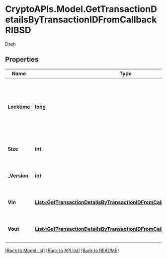 # CryptoAPIs.Model.GetTransactionDetailsByTransactionIDFromCallbackRIBSD
Dash

## Properties

Name | Type | Description | Notes
------------ | ------------- | ------------- | -------------
**Locktime** | **long** | Represents the time at which a particular transaction can be added to the blockchain. | 
**Size** | **int** | Represents the total size of this transaction. | 
**_Version** | **int** | Represents transaction version number. | 
**Vin** | [**List&lt;GetTransactionDetailsByTransactionIDFromCallbackRIBSDVinInner&gt;**](GetTransactionDetailsByTransactionIDFromCallbackRIBSDVinInner.md) | Represents the transaction inputs. | 
**Vout** | [**List&lt;GetTransactionDetailsByTransactionIDFromCallbackRIBSDVoutInner&gt;**](GetTransactionDetailsByTransactionIDFromCallbackRIBSDVoutInner.md) | Represents the transaction outputs. | 

[[Back to Model list]](../README.md#documentation-for-models) [[Back to API list]](../README.md#documentation-for-api-endpoints) [[Back to README]](../README.md)

